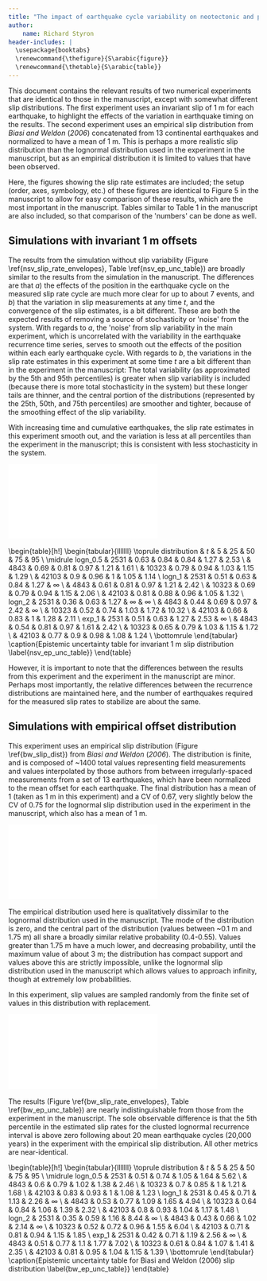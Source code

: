 ```yaml
---
title: "The impact of earthquake cycle variability on neotectonic and paleoseismic slip rate estimates: Supplemental Discussion"
author: 
    name: Richard Styron
header-includes: |
  \usepackage{booktabs}
  \renewcommand{\thefigure}{S\arabic{figure}}
  \renewcommand{\thetable}{S\arabic{table}}
---
```


This document contains the relevant results of two numerical experiments that
are identical to those in the manuscript, except with somewhat different slip
distributions. The first experiment uses an invariant slip of 1 m for each
earthquake, to highlight the effects of the variation in earthquake timing on
the results. The second experiment uses an empirical slip distribution from
*Biasi and Weldon* (*2006*) concatenated from 13 continental earthquakes and
normalized to have a mean of 1 m. This is perhaps a more realistic slip
distribution than the lognormal distribution used in the experiment in the
manuscript, but as an empirical distribution it is limited to values that have
been observed.

Here, the figures showing the slip rate estimates are included; the setup
(order, axes, symbology, etc.) of these figures are identical to Figure 5 in the
manuscript to allow for easy comparison of these results, which are the most
important in the manuscript. Tables similar to Table 1 in the manuscript are
also included, so that comparison of the 'numbers' can be done as well.

## Simulations with invariant 1 m offsets

The results from the simulation without slip variability (Figure 
\ref{nsv_slip_rate_envelopes}, Table \ref{nsv_ep_unc_table}) are broadly similar
to the results from the simulation in the manuscript. The differences are that
*a*) the effects of the position in the earthquake cycle on the measured slip
rate cycle are much more clear for up to about 7 events, and *b*) that the
variation in slip measurements at any time $t$, and the convergence of the slip
estimates, is a bit different. These are both the expected results of removing a
source of stochasticity or 'noise' from the system. With regards to *a*, the
'noise' from slip variability in the main experiment, which is uncorrelated with
the variability in the earthquake recurrence time series, serves to smooth out
the effects of the position within each early earthquake cycle. With regards to
*b*, the variations in the slip rate estimates in this experiment at some time
$t$ are a bit different than in the experiment in the manuscript: The total
variability (as approximated by the 5th and 95th percentiles) is greater when
slip variability is included (because there is more total stochasticity in the
system) but these longer tails are thinner, and the central portion of the
distributions (represented by the 25th, 50th, and 75th percentiles) are smoother
and tighter, because of the smoothing effect of the slip variability.

With increasing time and cumulative earthquakes, the slip rate estimates in this
experiment smooth out, and the variation is less at all percentiles than the
experiment in the manuscript; this is consistent with less stochasticity in the
system.

![figure \label{nsv_slip_rate_envelopes}](./figures/nsv_slip_rate_envelopes.pdf)


\begin{table}[h!]
\begin{tabular}{lllllll}
\toprule
distribution & $t$ &   5    &    25   &   50    &   75    &    95    \\
\midrule
logn\_0.5 & 2531  &  0.63 &  0.84 &  0.84 &  1.27 &   2.53 \\
      & 4843  &  0.69 &  0.81 &  0.97 &  1.21 &   1.61 \\
      & 10323 &  0.79 &  0.94 &  1.03 &  1.15 &   1.29 \\
      & 42103 &   0.9 &  0.96 &     1 &  1.05 &   1.14 \\
logn\_1 & 2531  &  0.51 &  0.63 &  0.84 &  1.27 &    $\infty$ \\
      & 4843  &  0.61 &  0.81 &  0.97 &  1.21 &   2.42 \\
      & 10323 &  0.69 &  0.79 &  0.94 &  1.15 &   2.06 \\
      & 42103 &  0.81 &  0.88 &  0.96 &  1.05 &   1.32 \\
logn\_2 & 2531  &  0.36 &  0.63 &  1.27 &   $\infty$ &    $\infty$ \\
      & 4843  &  0.44 &  0.69 &  0.97 &  2.42 &    $\infty$ \\
      & 10323 &  0.52 &  0.74 &  1.03 &  1.72 &  10.32 \\
      & 42103 &  0.66 &  0.83 &     1 &  1.28 &   2.11 \\
exp\_1 & 2531  &  0.51 &  0.63 &  1.27 &  2.53 &    $\infty$ \\
      & 4843  &  0.54 &  0.81 &  0.97 &  1.61 &   2.42 \\
      & 10323 &  0.65 &  0.79 &  1.03 &  1.15 &   1.72 \\
      & 42103 &  0.77 &   0.9 &  0.98 &  1.08 &   1.24 \\
\bottomrule
\end{tabular}
\caption{Epistemic uncertainty table for invariant 1 m slip distribution
\label{nsv_ep_unc_table}}
  \end{table}

However, it is important to note that the differences between the results from
this experiment and the experiment in the manuscript are minor. Perhaps most
importantly, the relative differences between the recurrence distributions are
maintained here, and the number of earthquakes required for the measured slip
rates to stabilize are about the same.

## Simulations with empirical offset distribution

This experiment uses an empirical slip distribution (Figure \ref{bw_slip_dist})
from *Biasi and Weldon* (*2006*). The distribution is finite, and is composed of
~1400 total values representing field measurements and values interpolated by
those authors from between irregularly-spaced measurements from a set of 13
earthquakes, which have been normalized to the mean offset for each earthquake.
The final distribution has a mean of 1 (taken as 1 m in this experiment) and a
CV of 0.67, very slightly below the CV of 0.75 for the lognormal slip
distribution used in the experiment in the manuscript, which also has a mean of
1 m.

![figure \label{bw_slip_dist}](./figures/bw_slip_dist.pdf)

The empirical distribution used here is qualitatively dissimilar to the
lognormal distribution used in the manuscript. The mode of the distribution is
zero, and the central part of the distribution (values between ~0.1 m and 1.75
m) all share a broadly similar relative probability (0.4-0.55). Values greater
than 1.75 m have a much lower, and decreasing probability, until the maximum
value of about 3 m; the distribution has compact support and values above this
are strictly impossible, unlike the lognormal slip distribution used in the
manuscript which allows values to approach infinity, though at extremely low
probabilities. 

In this experiment, slip values are sampled randomly from the finite set of
values in this distribution with replacement.

![figure \label{bw_slip_rate_envelopes}](./figures/bw_slip_rate_envelopes.pdf)

The results (Figure \ref{bw_slip_rate_envelopes}, Table \ref{bw_ep_unc_table})
are nearly indistinguishable from those from the experiment in the manuscript.
The sole observable difference is that the 5th percentile in the estimated slip
rates for the clusted lognormal recurrence interval is above zero following
about 20 mean earthquake cycles (20,000 years) in the experiment with the
empirical slip distribution. All other metrics are near-identical.


\begin{table}[h!]
\begin{tabular}{lllllll}
\toprule
distribution & $t$ &   5    &    25   &   50    &   75    &    95    \\
\midrule
logn\_0.5 & 2531  &  0.51 &  0.74 &  1.05 &  1.64 &  5.62 \\
      & 4843  &   0.6 &  0.79 &  1.02 &  1.38 &  2.46 \\
      & 10323 &   0.7 &  0.85 &     1 &  1.21 &  1.68 \\
      & 42103 &  0.83 &  0.93 &     1 &  1.08 &  1.23 \\
logn\_1 & 2531  &  0.45 &  0.71 &  1.13 &  2.26 &   $\infty$ \\
      & 4843  &  0.53 &  0.77 &  1.09 &  1.65 &  4.94 \\
      & 10323 &  0.64 &  0.84 &  1.06 &  1.39 &  2.32 \\
      & 42103 &   0.8 &  0.93 &  1.04 &  1.17 &  1.48 \\
logn\_2 & 2531  &  0.35 &  0.59 &  1.16 &  8.44 &   $\infty$ \\
      & 4843  &  0.43 &  0.66 &  1.02 &  2.14 &   $\infty$ \\
      & 10323 &  0.52 &  0.72 &  0.96 &  1.55 &  6.04 \\
      & 42103 &  0.71 &  0.81 &  0.94 &  1.15 &  1.85 \\
exp\_1 & 2531  &  0.42 &  0.71 &  1.19 &  2.56 &   $\infty$ \\
      & 4843  &  0.51 &  0.77 &   1.1 &  1.77 &  7.02 \\
      & 10323 &  0.61 &  0.84 &  1.07 &  1.41 &  2.35 \\
      & 42103 &  0.81 &  0.95 &  1.04 &  1.15 &  1.39 \\
\bottomrule
\end{tabular}
\caption{Epistemic uncertainty table for Biasi and Weldon (2006) slip 
distribution \label{bw_ep_unc_table}}
  \end{table}



